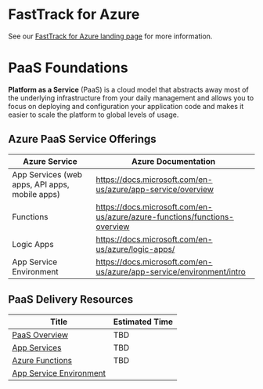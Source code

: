 # FastTrack for Azure

See our [FastTrack for Azure landing page](https://github.com/Azure/FastTrackForAzure) for more information.


# PaaS Foundations
**Platform as a Service** (PaaS) is a cloud model that abstracts away most of the underlying infrastructure from your daily management and allows you to focus on deploying and configuration your application code and makes it easier to scale the platform to global levels of usage.

## Azure PaaS Service Offerings
| Azure Service | Azure Documentation |
| ------------- | ------------- |
| App Services (web apps, API apps, mobile apps) | https://docs.microsoft.com/en-us/azure/app-service/overview | 
| Functions | https://docs.microsoft.com/en-us/azure/azure-functions/functions-overview | 
| Logic Apps | https://docs.microsoft.com/en-us/azure/logic-apps/ |
| App Service Environment | https://docs.microsoft.com/en-us/azure/app-service/environment/intro |

## PaaS Delivery Resources
| Title | Estimated Time |
| -- | -- |
| [PaaS Overview](paas-overview.md) | TBD |
| [App Services](app-services.md) | TBD |
| [Azure Functions](functions.md) | TBD |
| [App Service Environment](app-service-environment.md)